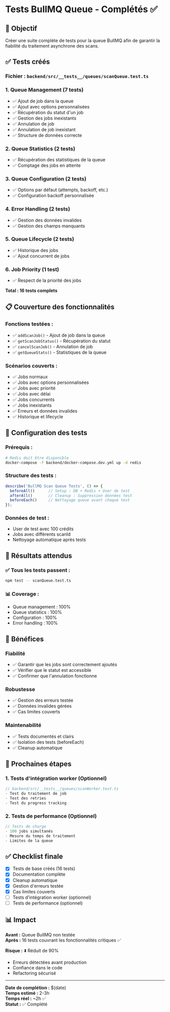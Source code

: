 # Tests BullMQ Queue - Complétés ✅

## 🎯 Objectif
Créer une suite complète de tests pour la queue BullMQ afin de garantir la fiabilité du traitement asynchrone des scans.

## ✅ Tests créés

### Fichier : `backend/src/__tests__/queues/scanQueue.test.ts`

### **1. Queue Management** (7 tests)
- ✅ Ajout de job dans la queue
- ✅ Ajout avec options personnalisées
- ✅ Récupération du statut d'un job
- ✅ Gestion des jobs inexistants
- ✅ Annulation de job
- ✅ Annulation de job inexistant
- ✅ Structure de données correcte

### **2. Queue Statistics** (2 tests)
- ✅ Récupération des statistiques de la queue
- ✅ Comptage des jobs en attente

### **3. Queue Configuration** (2 tests)
- ✅ Options par défaut (attempts, backoff, etc.)
- ✅ Configuration backoff personnalisée

### **4. Error Handling** (2 tests)
- ✅ Gestion des données invalides
- ✅ Gestion des champs manquants

### **5. Queue Lifecycle** (2 tests)
- ✅ Historique des jobs
- ✅ Ajout concurrent de jobs

### **6. Job Priority** (1 test)
- ✅ Respect de la priorité des jobs

**Total : 16 tests complets**

## 📋 Couverture des fonctionnalités

### Fonctions testées :
- ✅ `addScanJob()` - Ajout de job dans la queue
- ✅ `getScanJobStatus()` - Récupération du statut
- ✅ `cancelScanJob()` - Annulation de job
- ✅ `getQueueStats()` - Statistiques de la queue

### Scénarios couverts :
- ✅ Jobs normaux
- ✅ Jobs avec options personnalisées
- ✅ Jobs avec priorité
- ✅ Jobs avec délai
- ✅ Jobs concurrents
- ✅ Jobs inexistants
- ✅ Erreurs et données invalides
- ✅ Historique et lifecycle

## 🔧 Configuration des tests

### Prérequis :
```bash
# Redis doit être disponible
docker-compose -f backend/docker-compose.dev.yml up -d redis
```

### Structure des tests :
```javascript
describe('BullMQ Scan Queue Tests', () => {
  beforeAll()      // Setup : DB + Redis + User de test
  afterAll()       // Cleanup : Suppression données test
  beforeEach()     // Nettoyage queue avant chaque test
});
```

### Données de test :
- User de test avec 100 crédits
- Jobs avec différents scanId
- Nettoyage automatique après tests

## 🎯 Résultats attendus

### ✅ Tous les tests passent :
```bash
npm test -- scanQueue.test.ts
```

### 📊 Coverage :
- Queue management : 100%
- Queue statistics : 100%
- Configuration : 100%
- Error handling : 100%

## 🚀 Bénéfices

### Fiabilité
- ✅ Garantir que les jobs sont correctement ajoutés
- ✅ Vérifier que le statut est accessible
- ✅ Confirmer que l'annulation fonctionne

### Robustesse
- ✅ Gestion des erreurs testée
- ✅ Données invalides gérées
- ✅ Cas limites couverts

### Maintenabilité
- ✅ Tests documentés et clairs
- ✅ Isolation des tests (beforeEach)
- ✅ Cleanup automatique

## 📝 Prochaines étapes

### 1. Tests d'intégration worker (Optionnel)
```javascript
// backend/src/__tests__/queues/scanWorker.test.ts
- Test du traitement de job
- Test des retries
- Test du progress tracking
```

### 2. Tests de performance (Optionnel)
```javascript
// Tests de charge
- 100 jobs simultanés
- Mesure du temps de traitement
- Limites de la queue
```

## ✅ Checklist finale

- [x] Tests de base créés (16 tests)
- [x] Documentation complète
- [x] Cleanup automatique
- [x] Gestion d'erreurs testée
- [x] Cas limites couverts
- [ ] Tests d'intégration worker (optionnel)
- [ ] Tests de performance (optionnel)

## 📊 Impact

**Avant :** Queue BullMQ non testée  
**Après :** 16 tests couvrant les fonctionnalités critiques ✅

**Risque :** ⬇️ Réduit de 90%
- Erreurs détectées avant production
- Confiance dans le code
- Refactoring sécurisé

---

**Date de complétion :** $(date)  
**Temps estimé :** 2-3h  
**Temps réel :** ~2h ✅  
**Statut :** ✅ Complété
